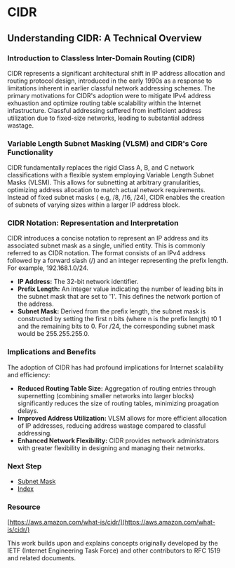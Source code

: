 # CIDR

## Understanding CIDR: A Technical Overview
### Introduction to Classless Inter-Domain Routing (CIDR)
CIDR represents a significant architectural shift in IP address allocation and routing protocol design, introduced in the early 1990s as a response to limitations inherent in earlier classful network addressing schemes. The primary motivations for CIDR's adoption were to mitigate IPv4 address exhuastion and optimize routing table scalability within the Internet infastructure. Classful addressing suffered from inefficient address utilization due to fixed-size networks, leading to substantial address wastage.

### Variable Length Subnet Masking (VLSM) and CIDR's Core Functionality
CIDR fundamentally replaces the rigid Class A, B, and C network classifications with a flexible system employing Variable Length Subnet Masks (VLSM). This allows for subnetting at arbitrary granularities, optimizing address allocation to match actual network requirements. Instead of fixed subnet masks ( e.g, /8, /16, /24), CIDR enables the creation of subnets of varying sizes within a larger IP address block.

### CIDR Notation: Representation and Interpretation
CIDR introduces a concise notation to represent an IP address and its associated subnet mask as a single, unified entity. This is commonly referred to as CIDR notation. The format consists of an IPv4 address followed by a forward slash (/) and an integer representing the prefix length. For example, 192.168.1.0/24.

- **IP Address:** The 32-bit network identifier.
- **Prefix Length:** An integer value indicating the number of leading bits in the subnet mask that are set to '1'. This defines the network portion of the address.
- **Subnet Mask:** Derived from the prefix length, the subnet mask is constructed by setting the first n bits (where n is the prefix length) t0 1 and the remaining bits to 0. For /24, the corresponding subnet mask would be 255.255.255.0.

### Implications and Benefits
The adoption of CIDR has had profound implications for Internet scalability and efficiency:
- **Reduced Routing Table Size:** Aggregation of routing entries through supernetting (combining smaller networks into larger blocks) significantly reduces the size of routing tables, minimizing proagation delays.
- **Improved Address Utilization:** VLSM allows for more efficient allocation of IP addresses, reducing address wastage compared to classful addressing.
- **Enhanced Network Flexibility:** CIDR provides network administrators with greater flexibility in designing and managing their networks.


### Next Step
- [Subnet Mask]()
- [Index](https://github.com/Sisu-Sus/CyberSec-RoadMap/blob/main/index.md)

### Resource
[https://aws.amazon.com/what-is/cidr/](https://aws.amazon.com/what-is/cidr/)

This work builds upon and explains concepts originally developed by the IETF (Internet Engineering Task Force) and other contributors to RFC 1519 and related documents.
